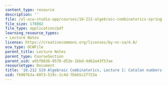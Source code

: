 ```yaml
---
content_type: resource
description: ''
file: /ol-ocw-studio-app/courses/18-212-algebraic-combinatorics-spring-2019/fb007b3a68f3519c1c4d7bbb5c27723a_MIT18_212S19_lec2.pdf
file_size: 178082
file_type: application/pdf
learning_resource_types:
- Lecture Notes
license: https://creativecommons.org/licenses/by-nc-sa/4.0/
ocw_type: OCWFile
parent_title: Lecture Notes
parent_type: CourseSection
parent_uid: a95f0836-9570-d53e-1bbd-4d62a43f57ae
resourcetype: Document
title: '18.212 S19 Algebraic Combinatorics, Lecture 1: Catalan numbers II'
uid: fb007b3a-68f3-519c-1c4d-7bbb5c27723a
---
```

